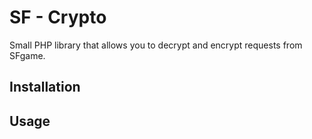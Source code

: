 # SF - Crypto
Small PHP library that allows you to decrypt and encrypt requests from SFgame.

## Installation

## Usage